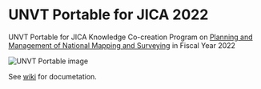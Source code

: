 # UNVT Portable for JICA 2022
UNVT Portable for JICA Knowledge Co-creation Program on [Planning and Management of National Mapping and Surveying](https://www.gsi.go.jp/ENGLISH/page_e30220.html) in Fiscal Year 2022

![UNVT Portable image](https://github.com/un-vector-tile-toolkit/tsukuba/raw/master/tsukuba.jpg)

See [wiki](https://github.com/unvt/portable-j-22/wiki) for documetation.
